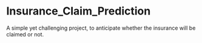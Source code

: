# Insurance_Claim_Prediction

A simple yet challenging project, to anticipate whether the insurance will be claimed or not.
